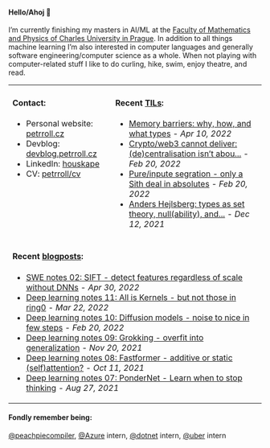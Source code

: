 #### Hello/Ahoj 👋

I’m currently finishing my masters in AI/ML at the [Faculty of Mathematics and Physics of Charles University in Prague](https://www.mff.cuni.cz/en). In addition to all things machine learning I’m also interested in computer languages and generally software engineering/computer science as a whole. When not playing with computer-related stuff I like to do curling, hike, swim, enjoy theatre, and read.

<table><tr><td valign="top">
  
#### Contact:
- Personal website: [petrroll.cz](https://petrroll.cz)
- Devblog: [devblog.petrroll.cz](https://devblog.petrroll.cz)
- LinkedIn: [houskape](https://www.linkedin.com/in/houskape/)
- CV: [petrroll/cv](https://github.com/petrroll/cv)
</td><td valign="top">

#### Recent [TILs](https://devblog.petrroll.cz/til/):
<!-- tils-posts starts -->
* [Memory barriers: why, how, and what types](https://afana.me/archive/2015/07/10/memory-barriers-in-dot-net.aspx/) - _Apr 10, 2022_
* [Crypto/web3 cannot deliver: (de)centralisation isn’t abou...](https://blog.dshr.org/2018/01/it-isnt-about-technology.html) - _Feb 20, 2022_
* [Pure/inpute segration - only a Sith deal in absolutes](https://tyrrrz.me/blog/pure-impure-segregation-principle) - _Feb 20, 2022_
* [Anders Hejlsberg: types as set theory, null(ability), and...](https://www.youtube.com/watch?v=K3qf8gRFESU) - _Dec 12, 2021_
<!-- tils-posts ends -->
</td></tr>

<tr><td colspan="2">

#### Recent [blogposts](https://devblog.petrroll.cz/):
<!-- blog-posts starts -->
* [SWE notes 02: SIFT - detect features regardless of scale without DNNs](http://devblog.petrroll.cz/swe-notes-02-sift-detect-features-regardless-of-scale-without-dnns/) - _Apr 30, 2022_
* [Deep learning notes 11: All is Kernels - but not those in ring0](http://devblog.petrroll.cz/deep-learning-notes-11-all-is-kernels-but-not-those-in-ring0/) - _Mar 22, 2022_
* [Deep learning notes 10: Diffusion models - noise to nice in few steps](http://devblog.petrroll.cz/deep-learning-notes-10-diffusion-models-noise-to-nice-in-few-steps/) - _Feb 20, 2022_
* [Deep learning notes 09: Grokking - overfit into generalization](http://devblog.petrroll.cz/deep-learning-notes-09-grokking-overfit-into-generalization/) - _Nov 20, 2021_
* [Deep learning notes 08: Fastformer - additive or static (self)attention?](http://devblog.petrroll.cz/deep-learning-notes-08-fastformer-additive-attention-or-weird-static-selfattention/) - _Oct 11, 2021_
* [Deep learning notes 07: PonderNet - Learn when to stop thinking](http://devblog.petrroll.cz/deep-learning-notes-07-pondernet-learn-when-to-stop-thinking/) - _Aug 27, 2021_
<!-- blog-posts ends -->
</td></tr></table>

#### Fondly remember being:
[@peachpiecompiler](https://github.com/peachpiecompiler), [@Azure](https://github.com/Azure) intern, [@dotnet](https://github.com/dotnet) intern, [@uber](https://github.com/uber) intern
